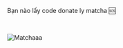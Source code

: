 Bạn nào lấy code donate ly matcha 🆘


<br>

![Matchaaa](https://www.shutterstock.com/image-vector/matcha-green-tea-flavor-shake-260nw-1573465510.jpg)



 
